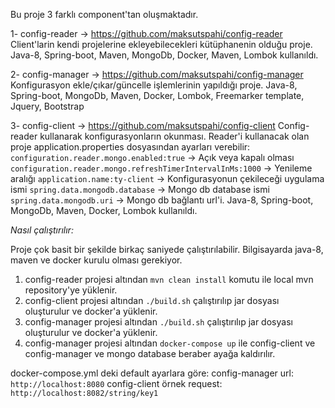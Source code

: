 Bu proje 3 farklı component'tan oluşmaktadır.

   1- config-reader -> https://github.com/maksutspahi/config-reader
        Client'larin kendi projelerine ekleyebilecekleri kütüphanenin olduğu proje.
        Java-8, Spring-boot, Maven, MongoDb, Docker, Maven, Lombok kullanıldı.
   
   2- config-manager -> https://github.com/maksutspahi/config-manager
        Konfigurasyon ekle/çıkar/güncelle işlemlerinin yapıldığı proje.
        Java-8, Spring-boot, MongoDb, Maven, Docker, Lombok, Freemarker template, Jquery, Bootstrap
   
   3- config-client -> https://github.com/maksutspahi/config-client
        Config-reader kullanarak konfigurasyonların okunması.
        Reader'i kullanacak olan proje application.properties dosyasından ayarları verebilir:
                `configuration.reader.mongo.enabled:true` -> Açık veya kapalı olması
                `configuration.reader.mongo.refreshTimerIntervalInMs:1000` -> Yenileme aralığı
                `application.name:ty-client` -> Konfigurasyonun çekileceği uygulama ismi
                `spring.data.mongodb.database` -> Mongo db database ismi
                `spring.data.mongodb.uri` -> Mongo db bağlantı url'i.
        Java-8, Spring-boot, MongoDb, Maven, Docker, Lombok kullanıldı.
        

_Nasıl çalıştırılır:_
       
Proje çok basit bir şekilde birkaç saniyede çalıştırılabilir. Bilgisayarda java-8, maven ve docker kurulu olması gerekiyor.
       
1. config-reader projesi altından `mvn clean install` komutu ile local mvn repository'ye yüklenir.
2. config-client projesi altından `./build.sh` çalıştırılıp jar dosyası oluşturulur ve docker'a yüklenir.
3. config-manager projesi altından `./build.sh` çalıştırılıp jar dosyası oluşturulur ve docker'a yüklenir.
4. config-manager projesi altından `docker-compose up` ile config-client ve config-manager ve mongo database beraber ayağa kaldırılır.

 docker-compose.yml deki default ayarlara göre: 
 config-manager url: `http://localhost:8080`
 config-client örnek request: `http://localhost:8082/string/key1`
